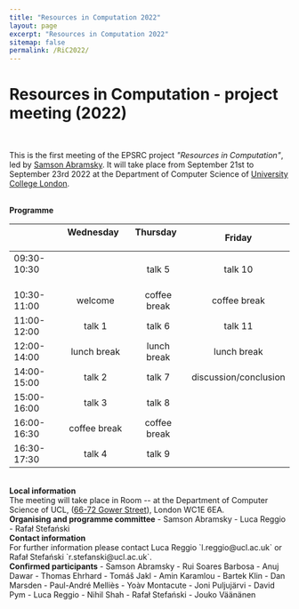 ```yaml
---
title: "Resources in Computation 2022"
layout: page
excerpt: "Resources in Computation 2022"
sitemap: false
permalink: /RiC2022/
---
```


# Resources in Computation - project meeting (2022)

<br>

This is the first meeting of the EPSRC project _"Resources in Computation"_, led by [Samson Abramsky](http://www0.cs.ucl.ac.uk/people/S.Abramsky.html). It will take place from September 21st to September 23rd 2022 at the Department of Computer Science of [University College London](https://www.ucl.ac.uk/).

<br>
<b>Programme</b> <br />

|                          | **Wednesday** &nbsp; &nbsp; &nbsp; &nbsp; &nbsp; &nbsp; &nbsp; &nbsp;  | **Thursday** &nbsp; &nbsp; &nbsp; &nbsp; &nbsp; &nbsp; &nbsp; &nbsp;  | **Friday**            |
|:-------------------------|:-------------:|:------------:|:---------------------:|
| 09:30-10:30 &nbsp; &nbsp; &nbsp; &nbsp; &nbsp; &nbsp; &nbsp; &nbsp; |               | talk 5       | talk 10               |
| 10:30-11:00              | welcome       | coffee break | coffee break          |
| 11:00-12:00              | talk 1        | talk 6       | talk 11               |
| 12:00-14:00              | lunch break   | lunch break  | lunch break           |
| 14:00-15:00              | talk 2        | talk 7       | discussion/conclusion |
| 15:00-16:00              | talk 3        | talk 8       |                       |
| 16:00-16:30              | coffee break  | coffee break |                       |
| 16:30-17:30              | talk 4        | talk 9       |                       |


<br>
<b>Local information</b> <br /> The meeting will take place in Room -- at the Department of Computer Science of UCL, (<a href="http://www.ucl.ac.uk/maps/66-72-gower-street">66-72 Gower Street</a>), London WC1E 6EA. 

<br>
<b>Organising and programme committee</b>
- Samson Abramsky
- Luca Reggio
- Rafał Stefański

<br>
<b>Contact information</b> <br /> For further information please contact Luca Reggio `l.reggio@ucl.ac.uk` or Rafał Stefański `r.stefanski@ucl.ac.uk`.

<br>
<b>Confirmed participants</b>
- Samson Abramsky
- Rui Soares Barbosa
- Anuj Dawar
- Thomas Ehrhard
- Tomáš Jakl
- Amin Karamlou
- Bartek Klin
- Dan Marsden
- Paul-André Melliès
- Yoàv Montacute
- Joni Puljujärvi
- David Pym
- Luca Reggio
- Nihil Shah
- Rafał Stefański
- Jouko Väänänen




<br>